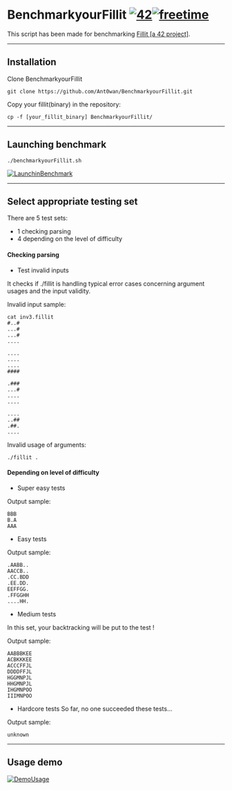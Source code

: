 # BenchmarkyourFillit [![42](https://i.imgur.com/9NXfcit.jpg)](i.imgur.com/9NXfcit.jpg)[![freetime](https://i.imgur.com/8IcDLkc.png)](i.imgur.com/8IcDLkc.png)


This script has been made for benchmarking <a href="https://cdn.intra.42.fr/pdf/pdf/886/fillit.en.pdf" target="_blank">Fillit [a 42 project]</a>.

---

## Installation

Clone BenchmarkyourFillit

```shell=
git clone https://github.com/Ant0wan/BenchmarkyourFillit.git
```

Copy your fillit(binary) in the repository:

```shell=
cp -f [your_fillit_binary] BenchmarkyourFillit/
```

---

## Launching benchmark

```shell=
./benchmarkyourFillit.sh
```

[![LaunchinBenchmark](https://i.imgur.com/dnhsKW9.png)](i.imgur.com/dnhsKW9.png)

---

## Select appropriate testing set

There are 5 test sets:
- 1 checking parsing
- 4 depending on the level of difficulty

#### Checking parsing

- Test invalid inputs

It checks if ./fillit is handling typical error cases concerning argument usages and the input validity.

Invalid input sample:
```
cat inv3.fillit
#..#
...#
...#
....

....
....
....
####

.###
...#
....
....

....
..##
.##.
....
```

Invalid usage of arguments:
```
./fillit .
```

#### Depending on level of difficulty

- Super easy tests

Output sample:
```
BBB
B.A
AAA
```

- Easy tests

Output sample:
```
.AABB..
AACCB..
.CC.BDD
.EE.DD.
EEFFGG.
.FFGGHH
....HH.
```

- Medium tests

In this set, your backtracking will be put to the test !

Output sample:
```
AABBBKEE
ACBKKKEE
ACCCFFJL
DDDDFFJL
HGGMNPJL
HHGMNPJL
IHGMNPOO
IIIMNPOO
```

- Hardcore tests
So far, no one succeeded these tests...

Output sample:
```
unknown
```

---

## Usage demo

[![DemoUsage](https://i.imgur.com/5273vVd.gif)](i.imgur.com/5273vVd.gif)
